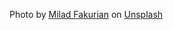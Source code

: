 Photo by <a href="https://unsplash.com/@fakurian?utm_content=creditCopyText&utm_medium=referral&utm_source=unsplash">Milad Fakurian</a> on <a href="https://unsplash.com/photos/blue-orange-and-yellow-wallpaper-E8Ufcyxz514?utm_content=creditCopyText&utm_medium=referral&utm_source=unsplash">Unsplash</a>
  